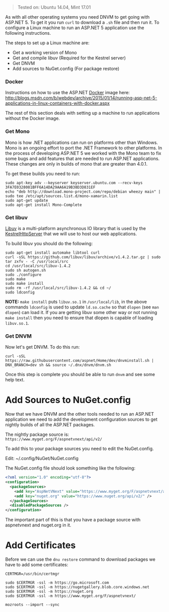 > Tested on: Ubuntu 14.04, Mint 17.01

As with all other operating systems you need DNVM to get going with ASP.NET 5. To get it you run `curl` to download a `.sh` file and then run it. To configure a Linux machine to run an ASP.NET 5 application use the following instructions.

The steps to set up a Linux machine are:

 * Get a working version of Mono
 * Get and compile libuv (Required for the Kestrel server)
 * Get DNVM
 * Add sources to NuGet.config (For package restore)

### Docker

Instructions on how to use the ASP.NET [Docker](https://www.docker.com/) image here: http://blogs.msdn.com/b/webdev/archive/2015/01/14/running-asp-net-5-applications-in-linux-containers-with-docker.aspx

The rest of this section deals with setting up a machine to run applications without the Docker image.

### Get Mono

Mono is how .NET applications can run on platforms other than Windows. Mono is an ongoing effort to port the .NET Framework to other platforms. In the process of developing ASP.NET 5 we worked with the Mono team to fix some bugs and add features that are needed to run ASP.NET applications. These changes are only in builds of mono that are greater than 4.0.1.

To get these builds you need to run:

```
sudo apt-key adv --keyserver keyserver.ubuntu.com --recv-keys 3FA7E0328081BFF6A14DA29AA6A19B38D3D831EF
echo "deb http://download.mono-project.com/repo/debian wheezy main" | sudo tee /etc/apt/sources.list.d/mono-xamarin.list
sudo apt-get update
sudo apt-get install Mono-Complete
```

### Get libuv

[Libuv](https://github.com/libuv/libuv) is a multi-platform asynchronous IO library that is used by the [KestrelHttpServer](https://github.com/aspnet/KestrelHttpServer) that we will use to host our web applications.

To build libuv you should do the following:

```
sudo apt-get install automake libtool curl
curl -sSL https://github.com/libuv/libuv/archive/v1.4.2.tar.gz | sudo tar zxfv - -C /usr/local/src
cd /usr/local/src/libuv-1.4.2
sudo sh autogen.sh
sudo ./configure
sudo make 
sudo make install
sudo rm -rf /usr/local/src/libuv-1.4.2 && cd ~/
sudo ldconfig
```

**NOTE:** `make install` puts `libuv.so.1` in `/usr/local/lib`, in the above commands `ldconfig` is used to update `ld.so.cache` so that `dlopen` (see `man dlopen`) can load it. If you are getting libuv some other way or not running `make install` then you need to ensure that dlopen is capable of loading `libuv.so.1`.

### Get DNVM

Now let's get DNVM. To do this run:

```
curl -sSL https://raw.githubusercontent.com/aspnet/Home/dev/dnvminstall.sh | DNX_BRANCH=dev sh && source ~/.dnx/dnvm/dnvm.sh
```

Once this step is complete you should be able to run `dnvm` and see some help text.

# Add Sources to NuGet.config

Now that we have DNVM and the other tools needed to run an ASP.NET application we need to add the development configuration sources to get nightly builds of all the ASP.NET packages.

The nightly package source is: `https://www.myget.org/F/aspnetvnext/api/v2/`

To add this to your package sources you need to edit the NuGet.config.

Edit: ~/.config/NuGet/NuGet.config

The NuGet.config file should look something like the following:
```xml
<?xml version="1.0" encoding="utf-8"?>
<configuration>
  <packageSources>
    <add key="AspNetVNext" value="https://www.myget.org/F/aspnetvnext/api/v2/" />
    <add key="nuget.org" value="https://www.nuget.org/api/v2/" />
  </packageSources>
  <disabledPackageSources />
</configuration>
```
The important part of this is that you have a package source with aspnetvnext and nuget.org in it.

# Add Certificates

Before we can use the `dnu restore` command to download packages we have to add some certificates:
```
CERTMGR=/usr/bin/certmgr

sudo $CERTMGR -ssl -m https://go.microsoft.com
sudo $CERTMGR -ssl -m https://nugetgallery.blob.core.windows.net
sudo $CERTMGR -ssl -m https://nuget.org
sudo $CERTMGR -ssl -m https://www.myget.org/F/aspnetvnext/

mozroots --import --sync
```